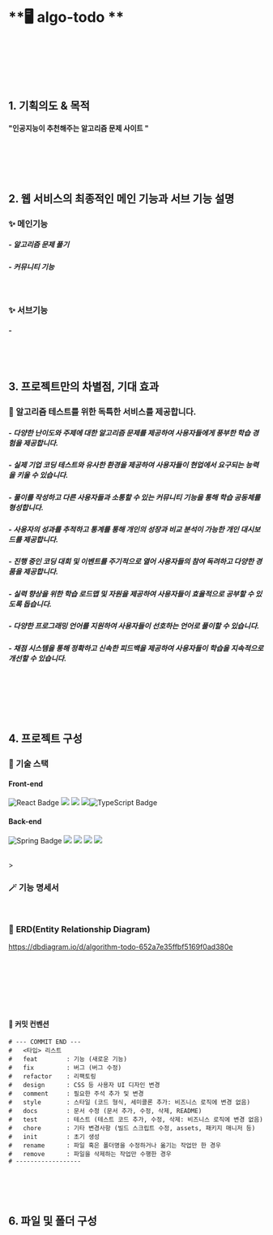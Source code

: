 # **🖥️ algo-todo **

<br><br>

<p align="center">
</p>

<br><br>

## **1\. 기획의도 & 목적**

#### "인공지능이 추천해주는 알고리즘 문제 사이트 "

<br>



<br/><br/>

## **2\. 웹 서비스의 최종적인 메인 기능과 서브 기능 설명**

### **✨ 메인기능**

##### - 알고리즘 문제 풀기

##### - 커뮤니티 기능



<!-- ##### - 게시판 -->

<br>

### **✨ 서브기능**

##### - 

<br/><br/>



## **3. 프로젝트만의 차별점, 기대 효과**



### **🚀 알고리즘 테스트를 위한 독특한 서비스를 제공합니다.**

##### - 다양한 난이도와 주제에 대한 알고리즘 문제를 제공하여 사용자들에게 풍부한 학습 경험을 제공합니다.

##### - 실제 기업 코딩 테스트와 유사한 환경을 제공하여 사용자들이 현업에서 요구되는 능력을 키울 수 있습니다.

##### - 풀이를 작성하고 다른 사용자들과 소통할 수 있는 커뮤니티 기능을 통해 학습 공동체를 형성합니다.

##### - 사용자의 성과를 추적하고 통계를 통해 개인의 성장과 비교 분석이 가능한 개인 대시보드를 제공합니다.

##### - 진행 중인 코딩 대회 및 이벤트를 주기적으로 열어 사용자들의 참여 독려하고 다양한 경품을 제공합니다.

##### - 실력 향상을 위한 학습 로드맵 및 자원을 제공하여 사용자들이 효율적으로 공부할 수 있도록 돕습니다.

##### - 다양한 프로그래밍 언어를 지원하여 사용자들이 선호하는 언어로 풀이할 수 있습니다.

##### - 채점 시스템을 통해 정확하고 신속한 피드백을 제공하여 사용자들이 학습을 지속적으로 개선할 수 있습니다.

<br/>

### <br/><br/>

## **4. 프로젝트 구성**

### **🔧 기술 스택**

#### **Front-end**

<div><img src="https://img.shields.io/badge/React-61DAFB?style=for-the-badge&logo=react&logoColor=white" alt="React Badge"/> <img src="https://img.shields.io/badge/javascript-F7DF1E?style=for-the-badge&logo=javascript&logoColor=black"> <img src="https://img.shields.io/badge/fontawesome-339AF0?style=for-the-badge&logo=fontawesome&logoColor=white"> <img src="https://img.shields.io/badge/Axios-5A29E4?style=for-the-badge&&logo=Axios&logoColor=white"/><img src="https://img.shields.io/badge/TypeScript-3178C6?style=for-the-badge&logo=typescript&logoColor=white" alt="TypeScript Badge" /> </div>

#### **Back-end**

<div><img src="https://img.shields.io/badge/Spring-6DB33F?style=for-the-badge&logo=spring&logoColor=white" alt="Spring Badge" /> <img src="https://img.shields.io/badge/node.js-339933?style=for-the-badge&logo=Node.js&logoColor=white">
<img src="https://img.shields.io/badge/mysql-4479A1?style=for-the-badge&logo=mysql&logoColor=white"> 
<img src="https://img.shields.io/badge/sequelize-52B0E7?style=for-the-badge&&logo=sequelize&logoColor=white"/>
<img src="https://img.shields.io/badge/express-000000?style=for-the-badge&logo=express&logoColor=white"> </div>

<br>>

### 🪄 **기능 명세서**



<br/>

### 🧬 **ERD(Entity Relationship Diagram)**

https://dbdiagram.io/d/algorithm-todo-652a7e35ffbf5169f0ad380e

### <br><br>

<br/><br>

#### 📎 **커밋 컨벤션**

```
# --- COMMIT END ---
#   <타입> 리스트
#   feat        : 기능 (새로운 기능)
#   fix         : 버그 (버그 수정)
#   refactor    : 리팩토링
#   design      : CSS 등 사용자 UI 디자인 변경
#   comment     : 필요한 주석 추가 및 변경
#   style       : 스타일 (코드 형식, 세미콜론 추가: 비즈니스 로직에 변경 없음)
#   docs        : 문서 수정 (문서 추가, 수정, 삭제, README)
#   test        : 테스트 (테스트 코드 추가, 수정, 삭제: 비즈니스 로직에 변경 없음)
#   chore       : 기타 변경사항 (빌드 스크립트 수정, assets, 패키지 매니저 등)
#   init        : 초기 생성
#   rename      : 파일 혹은 폴더명을 수정하거나 옮기는 작업만 한 경우
#   remove      : 파일을 삭제하는 작업만 수행한 경우
# ------------------
```

<br/><br/><br/>

## **6\. 파일 및 폴더 구성**

```

```

<br/>